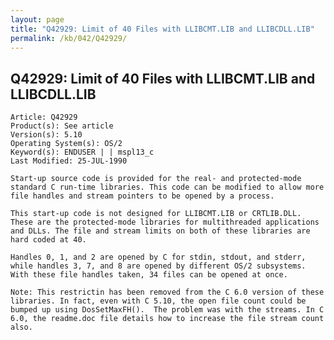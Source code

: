```yaml
---
layout: page
title: "Q42929: Limit of 40 Files with LLIBCMT.LIB and LLIBCDLL.LIB"
permalink: /kb/042/Q42929/
---
```


## Q42929: Limit of 40 Files with LLIBCMT.LIB and LLIBCDLL.LIB

	Article: Q42929
	Product(s): See article
	Version(s): 5.10
	Operating System(s): OS/2
	Keyword(s): ENDUSER | | mspl13_c
	Last Modified: 25-JUL-1990
	
	Start-up source code is provided for the real- and protected-mode
	standard C run-time libraries. This code can be modified to allow more
	file handles and stream pointers to be opened by a process.
	
	This start-up code is not designed for LLIBCMT.LIB or CRTLIB.DLL.
	These are the protected-mode libraries for multithreaded applications
	and DLLs. The file and stream limits on both of these libraries are
	hard coded at 40.
	
	Handles 0, 1, and 2 are opened by C for stdin, stdout, and stderr,
	while handles 3, 7, and 8 are opened by different OS/2 subsystems.
	With these file handles taken, 34 files can be opened at once.
	
	Note: This restrictin has been removed from the C 6.0 version of these
	libraries. In fact, even with C 5.10, the open file count could be
	bumped up using DosSetMaxFH().  The problem was with the streams. In C
	6.0, the readme.doc file details how to increase the file stream count
	also.
